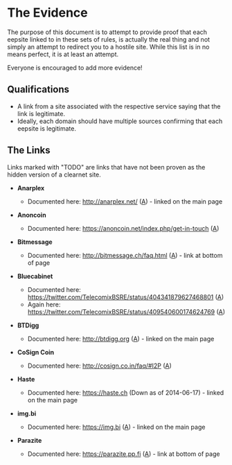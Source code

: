 # The Evidence
The purpose of this document is to attempt to provide proof that each eepsite linked to in these sets of rules, is actually the real thing and not simply an attempt to redirect you to a hostile site.
While this list is in no means perfect, it is at least an attempt.

Everyone is encouraged to add more evidence!

## Qualifications
* A link from a site associated with the respective service saying that the link is legitimate.
* Ideally, each domain should have multiple sources confirming that each eepsite is legitimate.

## The Links
Links marked with "TODO" are links that have not been proven as the hidden version of a clearnet site. 

* **Anarplex**
	* Documented here: <http://anarplex.net/> ([A](https://archive.today/8isNe)) - linked on the main page

* **Anoncoin**
	* Documented here: <https://anoncoin.net/index.php/get-in-touch> ([A](https://archive.today/HjKiP))

* **Bitmessage**
	* Documented here: <http://bitmessage.ch/faq.html> ([A](https://archive.today/9aSxc)) - link at bottom of page

* **Bluecabinet**
	* Documented here: <https://twitter.com/TelecomixBSRE/status/404341879627468801> ([A](https://archive.today/XNYcf))
	* Again here: <https://twitter.com/TelecomixBSRE/status/409540600174624769> ([A](https://archive.today/YQDcW))

* **BTDigg**
	* Documented here: <http://btdigg.org> ([A](https://archive.today/yaDMT)) - linked on the main page

* **CoSign Coin**
	* Documented here: <http://cosign.co.in/faq/#I2P> ([A](https://archive.today/gjglk))

* **Haste**
	* Documented here: <https://haste.ch> (Down as of 2014-06-17) - linked on the main page

* **img.bi**
	* Documented here: <https://img.bi> ([A](https://archive.today/Bwo1T)) - linked on the main page

* **Parazite**
	* Documented here: <https://parazite.pp.fi> ([A](https://archive.today/7fseG)) - link at bottom of page